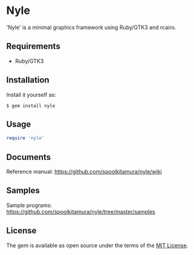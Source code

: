 # Nyle

'Nyle' is a minimal graphics framework using Ruby/GTK3 and rcairo.

## Requirements

* Ruby/GTK3

## Installation

Install it yourself as:

    $ gem install nyle

## Usage

```ruby
require 'nyle'
```

## Documents

Reference manual: https://github.com/spoolkitamura/nyle/wiki

## Samples

Sample programs: https://github.com/spoolkitamura/nyle/tree/master/samples

## License

The gem is available as open source under the terms of the [MIT License](https://opensource.org/licenses/MIT).
